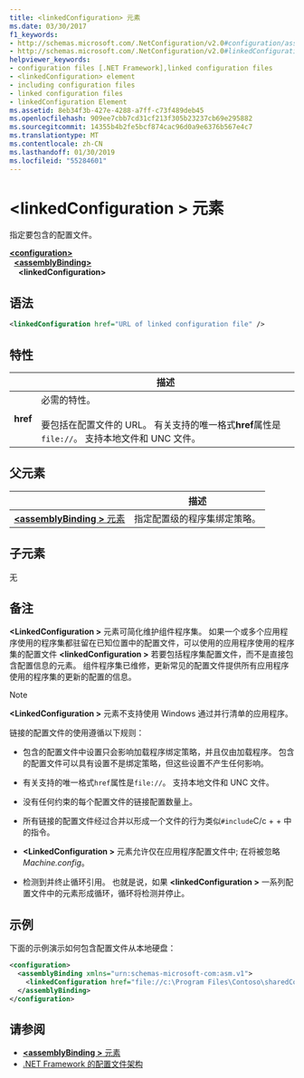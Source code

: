 ```yaml
---
title: <linkedConfiguration> 元素
ms.date: 03/30/2017
f1_keywords:
- http://schemas.microsoft.com/.NetConfiguration/v2.0#configuration/assemblyBinding/linkedConfiguration
- http://schemas.microsoft.com/.NetConfiguration/v2.0#linkedConfiguration
helpviewer_keywords:
- configuration files [.NET Framework],linked configuration files
- <linkedConfiguration> element
- including configuration files
- linked configuration files
- linkedConfiguration Element
ms.assetid: 8eb34f3b-427e-4288-a7ff-c73f489deb45
ms.openlocfilehash: 909ee7cbb7cd31cf213f305b23237cb69e295882
ms.sourcegitcommit: 14355b4b2fe5bcf874cac96d0a9e6376b567e4c7
ms.translationtype: MT
ms.contentlocale: zh-CN
ms.lasthandoff: 01/30/2019
ms.locfileid: "55284601"
---
```

# <a name="linkedconfiguration-element"></a>\<linkedConfiguration > 元素

指定要包含的配置文件。

[**\<configuration>**](~/docs/framework/configure-apps/file-schema/configuration-element.md)   
&nbsp;&nbsp;[**\<assemblyBinding>**](~/docs/framework/configure-apps/file-schema/assemblybinding-element-for-configuration.md)   
&nbsp;&nbsp;&nbsp;&nbsp;**\<linkedConfiguration>**

## <a name="syntax"></a>语法

```xml
<linkedConfiguration href="URL of linked configuration file" />
```

## <a name="attribute"></a>特性

|           | 描述 |
| --------- | ----------- |
| **href**  | 必需的特性。<br><br>要包括在配置文件的 URL。 有关支持的唯一格式**href**属性是`file://`。 支持本地文件和 UNC 文件。 |

## <a name="parent-element"></a>父元素

|     | 描述 |
| --- | ----------- |
| [**\<assemblyBinding >** 元素](~/docs/framework/configure-apps/file-schema/assemblybinding-element-for-configuration.md) | 指定配置级的程序集绑定策略。 |

## <a name="child-elements"></a>子元素

无

## <a name="remarks"></a>备注

 **\<LinkedConfiguration >** 元素可简化维护组件程序集。 如果一个或多个应用程序使用的程序集都驻留在已知位置中的配置文件，可以使用的应用程序使用的程序集的配置文件 **\<linkedConfiguration >** 若要包括程序集配置文件，而不是直接包含配置信息的元素。 组件程序集已维修，更新常见的配置文件提供所有应用程序使用的程序集的更新的配置的信息。

> [!NOTE]
>  **\<LinkedConfiguration >** 元素不支持使用 Windows 通过并行清单的应用程序。

链接的配置文件的使用遵循以下规则：

- 包含的配置文件中设置只会影响加载程序绑定策略，并且仅由加载程序。 包含的配置文件可以具有设置不是绑定策略，但这些设置不产生任何影响。

- 有关支持的唯一格式`href`属性是`file://`。 支持本地文件和 UNC 文件。

- 没有任何约束的每个配置文件的链接配置数量上。

- 所有链接的配置文件经过合并以形成一个文件的行为类似`#include`C/c + + 中的指令。

-  **\<LinkedConfiguration >** 元素允许仅在应用程序配置文件中; 在将被忽略*Machine.config*。

- 检测到并终止循环引用。 也就是说，如果 **\<linkedConfiguration >** 一系列配置文件中的元素形成循环，循环将检测并停止。

## <a name="example"></a>示例

下面的示例演示如何包含配置文件从本地硬盘：

```xml
<configuration>
  <assemblyBinding xmlns="urn:schemas-microsoft-com:asm.v1">
    <linkedConfiguration href="file://c:\Program Files\Contoso\sharedConfig.xml"/>
  </assemblyBinding>
</configuration>
```

## <a name="see-also"></a>请参阅

- [**\<assemblyBinding >** 元素](~/docs/framework/configure-apps/file-schema/assemblybinding-element-for-configuration.md)
- [.NET Framework 的配置文件架构](~/docs/framework/configure-apps/file-schema/index.md)
